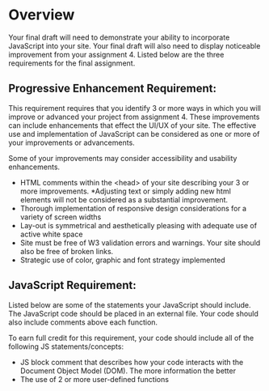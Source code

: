 # Overview

Your final draft will need to demonstrate your ability to incorporate JavaScript into your site.  Your final draft will also need to display noticeable improvement from your assignment 4.  Listed below are the three requirements for the final assignment.

## Progressive Enhancement Requirement:

This requirement requires that you identify 3 or more ways in which you will improve or advanced your project from assignment 4. These improvements can include enhancements that effect the UI/UX of  your site.  The effective use and implementation of JavaScript can be considered as one or more of your improvements or advancements.  

Some of your improvements may consider accessibility and usability enhancements.
- HTML comments within the \<head\> of your site describing your 3 or more improvements. *Adjusting text or simply adding new html elements will not be considered as a substantial improvement.
- Thorough implementation of responsive design considerations for a variety of screen widths
- Lay-out is symmetrical and aesthetically pleasing with adequate use of active white space
- Site must be free of W3 validation errors and warnings.  Your site should also be free of broken links.
- Strategic use of color, graphic and font strategy implemented

## JavaScript Requirement:
Listed below are some of the statements your JavaScript should include. The JavaScript code should be placed in an external file.  Your code should also include comments above each function.  

To earn full credit for this requirement, your code should include all of the following JS statements/concepts:
- JS block comment that describes how your code interacts with the Document Object Model (DOM). The more information the better
- The use of 2 or more user-defined functions
